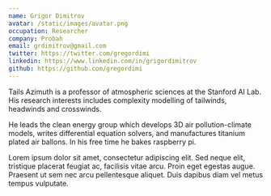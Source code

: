 ```yaml
---
name: Grigor Dimitrov
avatar: /static/images/avatar.png
occupation: Researcher
company: Probah
email: grdimitrov@gmail.com
twitter: https://twitter.com/gregordimi
linkedin: https://www.linkedin.com/in/grigordimitrov
github: https://github.com/gregordimi
---
```


Tails Azimuth is a professor of atmospheric sciences at the Stanford AI Lab. His research interests includes complexity modelling of tailwinds, headwinds and crosswinds.

He leads the clean energy group which develops 3D air pollution-climate models, writes differential equation solvers, and manufactures titanium plated air ballons. In his free time he bakes raspberry pi.

Lorem ipsum dolor sit amet, consectetur adipiscing elit. Sed neque elit, tristique placerat feugiat ac, facilisis vitae arcu. Proin eget egestas augue. Praesent ut sem nec arcu pellentesque aliquet. Duis dapibus diam vel metus tempus vulputate.
